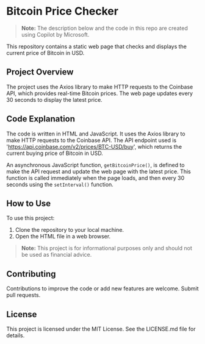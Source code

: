 # Bitcoin Price Checker

> **Note:** The description below and the code in this repo are created using Copilot by Microsoft.

This repository contains a static web page that checks and displays the current price of Bitcoin in USD.

## Project Overview

The project uses the Axios library to make HTTP requests to the Coinbase API, which provides real-time Bitcoin prices. The web page updates every 30 seconds to display the latest price.

## Code Explanation

The code is written in HTML and JavaScript. It uses the Axios library to make HTTP requests to the Coinbase API. The API endpoint used is 'https://api.coinbase.com/v2/prices/BTC-USD/buy', which returns the current buying price of Bitcoin in USD.

An asynchronous JavaScript function, `getBitcoinPrice()`, is defined to make the API request and update the web page with the latest price. This function is called immediately when the page loads, and then every 30 seconds using the `setInterval()` function.

## How to Use

To use this project:

1. Clone the repository to your local machine.
2. Open the HTML file in a web browser.

> **Note:** This project is for informational purposes only and should not be used as financial advice.

## Contributing

Contributions to improve the code or add new features are welcome. Submit pull requests.

## License

This project is licensed under the MIT License. See the LICENSE.md file for details.
